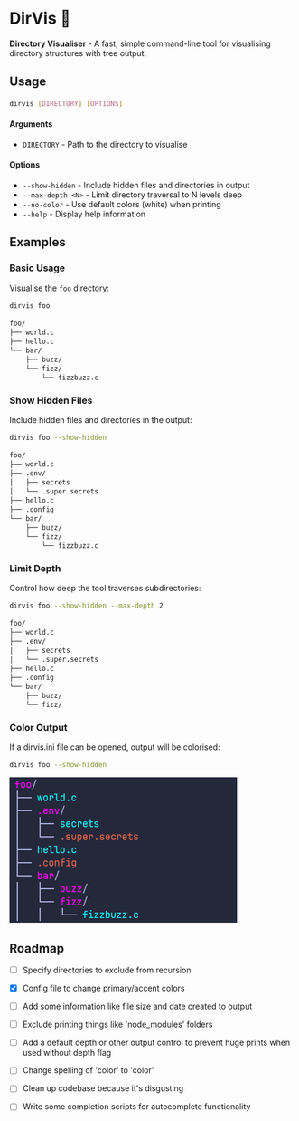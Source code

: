 # DirVis 🌳

**Directory Visualiser** - A fast, simple command-line tool for visualising directory structures with tree output.

## Usage

```bash
dirvis [DIRECTORY] [OPTIONS]
```

#### Arguments
- `DIRECTORY` - Path to the directory to visualise

#### Options
- `--show-hidden` - Include hidden files and directories in output
- `--max-depth <N>` - Limit directory traversal to N levels deep
- `--no-color` - Use default colors (white) when printing
- `--help` - Display help information

## Examples

### Basic Usage
Visualise the ```foo``` directory:
```bash
dirvis foo
```
```
foo/
├── world.c
├── hello.c
└── bar/
    ├── buzz/
    └── fizz/
        └── fizzbuzz.c
```

### Show Hidden Files
Include hidden files and directories in the output:
```bash
dirvis foo --show-hidden
```
```
foo/
├── world.c
├── .env/
│   ├── secrets
│   └── .super.secrets
├── hello.c
├── .config
└── bar/
    ├── buzz/
    └── fizz/
        └── fizzbuzz.c
```

### Limit Depth
Control how deep the tool traverses subdirectories:
```bash
dirvis foo --show-hidden --max-depth 2
```
```
foo/
├── world.c
├── .env/
│   ├── secrets
│   └── .super.secrets
├── hello.c
├── .config
└── bar/
    ├── buzz/
    └── fizz/
```

### Color Output 
If a dirvis.ini file can be opened, output will be colorised:
```bash
dirvis foo --show-hidden
```
![DirVis colored output](examples/color_output_example.png)
## Roadmap
- [ ] Specify directories to exclude from recursion
- [x] Config file to change primary/accent colors
- [ ] Add some information like file size and date created to output
- [ ] Exclude printing things like 'node_modules' folders
- [ ] Add a default depth or other output control to prevent huge prints when used without depth flag
- [ ] Change spelling of 'color' to 'color' 
- [ ] Clean up codebase because it's disgusting
- [ ] Write some completion scripts for autocomplete functionality





